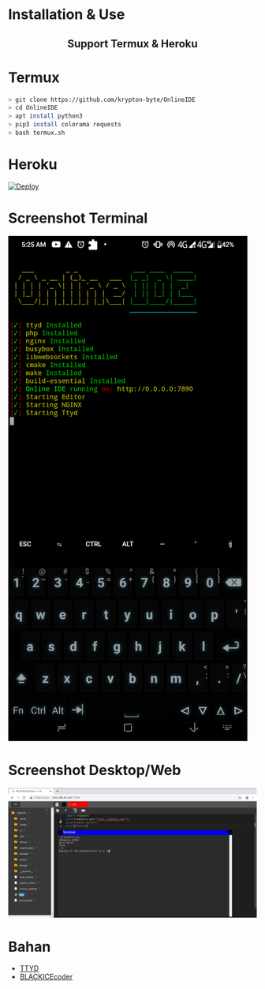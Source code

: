 # Installation & Use
<h2><p align="center">Support Termux & Heroku </p></h2>

# Termux
```bash
> git clone https://github.com/krypton-byte/OnlineIDE
> cd OnlineIDE
> apt install python3
> pip3 install colorama requests
> bash termux.sh
```
# Heroku
[![Deploy](https://www.herokucdn.com/deploy/button.svg)](https://heroku.com/deploy?template=https://github.com/krypton-byte/OnlineIDE/master)
# Screenshot Terminal
<img src="assets/termux.png">

# Screenshot Desktop/Web
<img src="assets/desktop.png">

# Bahan
<ul><li>
<a href="https://github.com/tsl0922/ttyd">TTYD</a></li>
<li><a href="https://github.com/raynoppe/BLACKICEcoder">BLACKICEcoder</a></li>